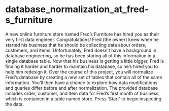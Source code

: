# database_normalization_at_fred-s_furniture
A new online furniture store named Fred’s Furniture has hired you as their very first data engineer. Congratulations!  Fred (the owner) knew when he started his business that he should be collecting data about orders, customers, and items. Unfortunately, Fred doesn’t have a background in database engineering, so he has been storing all of this information in a single database table. Now that his business is getting a little bigger, Fred is finding it harder and harder to maintain his database, so he’s hired you to help him redesign it.  Over the course of this project, you will normalize Fred’s database by creating a new set of tables that contain all of the same information. You’ll then have a chance to explore how data modifications and queries differ before and after normalization.  The provided database includes order, customer, and item data for Fred’s first month of business, which is contained in a table named store. Press ‘Start’ to begin inspecting the data.
